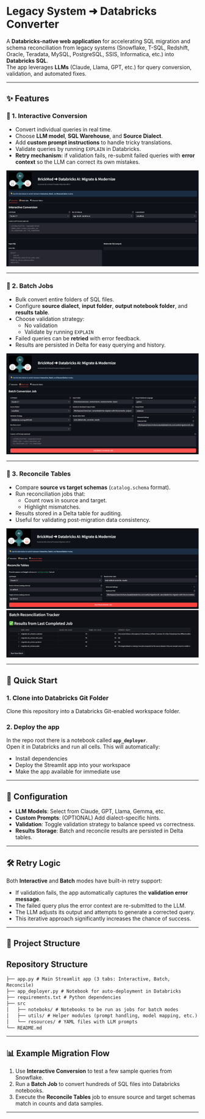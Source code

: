 # Legacy System ➜ Databricks Converter

A **Databricks-native web application** for accelerating SQL migration and schema reconciliation from legacy systems (Snowflake, T-SQL, Redshift, Oracle, Teradata, MySQL, PostgreSQL, SSIS, Informatica, etc.) into **Databricks SQL**.  
The app leverages **LLMs** (Claude, Llama, GPT, etc.) for query conversion, validation, and automated fixes.

---

## ✨ Features

### 🔹 1. Interactive Conversion
- Convert individual queries in real time.
- Choose **LLM model**, **SQL Warehouse**, and **Source Dialect**.
- Add **custom prompt instructions** to handle tricky translations.
- Validate queries by running `EXPLAIN` in Databricks.
- **Retry mechanism:** if validation fails, re-submit failed queries with **error context** so the LLM can correct its own mistakes.

![Interactive Conversion Screenshot](images/interactive.png)

---

### 🔹 2. Batch Jobs
- Bulk convert entire folders of SQL files.
- Configure **source dialect**, **input folder**, **output notebook folder**, and **results table**.
- Choose validation strategy:
    - No validation
    - Validate by running `EXPLAIN`
- Failed queries can be **retried** with error feedback.
- Results are persisted in Delta for easy querying and history.

![Batch Conversion Screenshot](images/batch.png)

---

### 🔹 3. Reconcile Tables
- Compare **source vs target schemas** (`catalog.schema` format).
- Run reconciliation jobs that:
    - Count rows in source and target.
    - Highlight mismatches.
- Results stored in a Delta table for auditing.
- Useful for validating post-migration data consistency.

![Reconcile Tables Screenshot](images/reconcile.png)
![Reconcile Tables Screenshot](images/ReconcileReport.png)

---

## 🚀 Quick Start

### 1. Clone into Databricks Git Folder
Clone this repository into a Databricks Git-enabled workspace folder.

### 2. Deploy the app
In the repo root there is a notebook called **`app_deployer`**.  
Open it in Databricks and run all cells. This will automatically:

- Install dependencies
- Deploy the Streamlit app into your workspace
- Make the app available for immediate use

---

## 🔧 Configuration

- **LLM Models**: Select from Claude, GPT, Llama, Gemma, etc.
- **Custom Prompts**: (OPTIONAL) Add dialect-specific hints.
- **Validation**: Toggle validation strategy to balance speed vs correctness.
- **Results Storage**: Batch and reconcile results are persisted in Delta tables.

---

## 🛠️ Retry Logic

Both **Interactive** and **Batch** modes have built-in retry support:
- If validation fails, the app automatically captures the **validation error message**.
- The failed query plus the error context are re-submitted to the LLM.
- The LLM adjusts its output and attempts to generate a corrected query.
- This iterative approach significantly increases the chance of success.

---

## 📂 Project Structure
## Repository Structure

```plaintext  
├── app.py # Main Streamlit app (3 tabs: Interactive, Batch, Reconcile)
├── app_deployer.py # Notebook for auto-deployment in Databricks
├── requirements.txt # Python dependencies
├── src
│   ├── noteboks/ # Notebooks to be run as jobs for batch modes
│   ├── utils/ # Helper modules (prompt handling, model mapping, etc.)
│   └── resources/ # YAML files with LLM prompts
└── README.md
```
---

## 📊 Example Migration Flow

1. Use **Interactive Conversion** to test a few sample queries from Snowflake.
2. Run a **Batch Job** to convert hundreds of SQL files into Databricks notebooks.
3. Execute the **Reconcile Tables** job to ensure source and target schemas match in counts and data samples.

---

